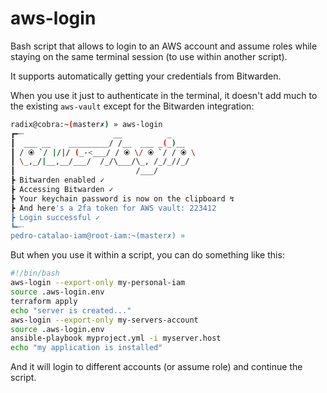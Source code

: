 # aws-login
Bash script that allows to login to an AWS account and assume roles while staying on the same terminal session (to use within another script).

It supports automatically getting your credentials from Bitwarden.

When you use it just to authenticate in the terminal, it doesn't add much to the existing `aws-vault` except for the Bitwarden integration:
```bash
radix@cobra:~(master✗) » aws-login
┏╾┈                    __          _
┃  ___ __    _________/ /__  ___ _(_)__
┃ / ⦿ `/ |/|/ (_-<___/ / ⦿ \/ ⦿ `/ / ⦿ \
┃ \_,_/|__,__/___/  /_/\___/\_, /_/_//_/
┃                           /___/
┣ Bitwarden enabled ✓
┣ Accessing Bitwarden ✓
┣ Your keychain password is now on the clipboard ↯
┣ And here's a 2fa token for AWS vault: 223412
┣ Login successful ✓
┗╾┈
pedro-catalao-iam@root-iam:~(master✗) »
```

But when you use it within a script, you can do something like this:
```bash
#!/bin/bash
aws-login --export-only my-personal-iam
source .aws-login.env
terraform apply
echo "server is created..."
aws-login --export-only my-servers-account
source .aws-login.env
ansible-playbook myproject.yml -i myserver.host
echo "my application is installed"
```
And it will login to different accounts (or assume role) and continue the script.
